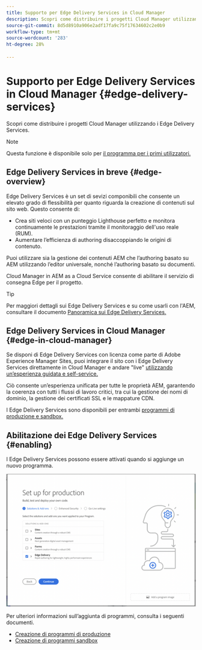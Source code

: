 ```yaml
---
title: Supporto per Edge Delivery Services in Cloud Manager
description: Scopri come distribuire i progetti Cloud Manager utilizzando i Edge Delivery Services.
source-git-commit: 8d5d8910a906e2adf17fa9c75f17634602c2e0b9
workflow-type: tm+mt
source-wordcount: '283'
ht-degree: 28%

---
```



# Supporto per Edge Delivery Services in Cloud Manager {#edge-delivery-services}

Scopri come distribuire i progetti Cloud Manager utilizzando i Edge Delivery Services.

>[!NOTE]
>
>Questa funzione è disponibile solo per [il programma per i primi utilizzatori.](/help/implementing/cloud-manager/release-notes/current.md#early-adoption)

## Edge Delivery Services in breve {#edge-overview}

Edge Delivery Services è un set di sevizi componibili che consente un elevato grado di flessibilità per quanto riguarda la creazione di contenuti sul sito web. Questo consente di:

* Crea siti veloci con un punteggio Lighthouse perfetto e monitora continuamente le prestazioni tramite il monitoraggio dell&#39;uso reale (RUM).
* Aumentare l’efficienza di authoring disaccoppiando le origini di contenuto.

Puoi utilizzare sia la gestione dei contenuti AEM che l’authoring basato su AEM utilizzando l’editor universale, nonché l’authoring basato su documenti.

Cloud Manager in AEM as a Cloud Service consente di abilitare il servizio di consegna Edge per il progetto.

>[!TIP]
>
>Per maggiori dettagli sui Edge Delivery Services e su come usarli con l&#39;AEM, consultare il documento [Panoramica sui Edge Delivery Services.](/help/edge/overview.md)

## Edge Delivery Services in Cloud Manager {#edge-in-cloud-manager}

Se disponi di Edge Delivery Services con licenza come parte di Adobe Experience Manager Sites, puoi integrare il sito con i Edge Delivery Services direttamente in Cloud Manager e andare &quot;live&quot; [utilizzando un’esperienza guidata e self-service.](/help/implementing/cloud-manager/managing-code/private-repositories.md)

Ciò consente un’esperienza unificata per tutte le proprietà AEM, garantendo la coerenza con tutti i flussi di lavoro critici, tra cui la gestione dei nomi di dominio, la gestione dei certificati SSL e le mappature CDN.

I Edge Delivery Services sono disponibili per entrambi [programmi di produzione e sandbox.](/help/implementing/cloud-manager/getting-access-to-aem-in-cloud/program-types.md)

## Abilitazione dei Edge Delivery Services {#enabling}

I Edge Delivery Services possono essere attivati quando si aggiunge un nuovo programma.

![Aggiungi programma di produzione con Edge Delivery Services](assets/add-production-program-with-edge.png)

Per ulteriori informazioni sull’aggiunta di programmi, consulta i seguenti documenti.

* [Creazione di programmi di produzione](/help/implementing/cloud-manager/getting-access-to-aem-in-cloud/creating-production-programs.md)
* [Creazione di programmi sandbox](/help/implementing/cloud-manager/getting-access-to-aem-in-cloud/creating-sandbox-programs.md)
